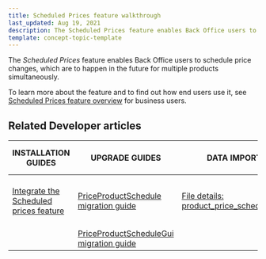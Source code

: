 ```yaml
---
title: Scheduled Prices feature walkthrough
last_updated: Aug 19, 2021
description: The Scheduled Prices feature enables Back Office users to schedule price changes, which are to happen in the future for multiple products simultaneously
template: concept-topic-template
---
```


The _Scheduled Prices_ feature enables Back Office users to schedule price changes, which are to happen in the future for multiple products simultaneously.


To learn more about the feature and to find out how end users use it, see [Scheduled Prices feature overview](/docs/scos/user/features/{{page.version}}/scheduled-prices-feature-overview.html) for business users.


## Related Developer articles

| INSTALLATION GUIDES | UPGRADE GUIDES| DATA IMPORT | TUTORIALS AND HOWTOS |
|---------|---------|---------|---------|
| [Integrate the Scheduled prices feature](/docs/scos/dev/feature-integration-guides/{{page.version}}/scheduled-prices-feature-integration.html) | [PriceProductSchedule migration guide](/docs/pbc/all/price-management/{{site.version}}/install-and-upgrade/upgrade-the-priceproductschedule-module.html)  | [File details: product_price_schedule.csv](/docs/scos/dev/data-import/{{page.version}}/data-import-categories/catalog-setup/pricing/file-details-product-price-schedule.csv.html) | [HowTo: Schedule cron job for Scheduled Prices](/docs/pbc/all/price-management/{{site.version}}/tutorials-and-howtos/howto-schedule-cron-job-for-scheduled-prices.html)  |
|   | [PriceProductScheduleGui migration guide](/docs/pbc/all/price-management/{{site.version}}/install-and-upgrade/upgrade-modules/upgrade-the-priceproductschedulegui-module.html)  |   |   |
